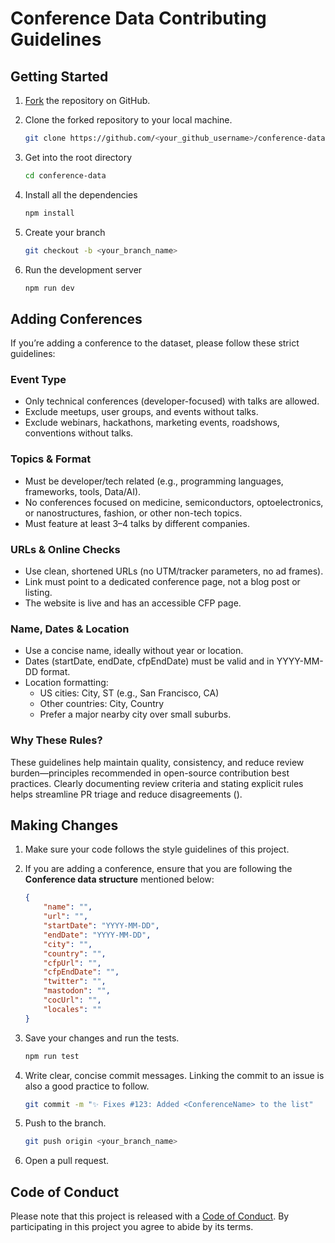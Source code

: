 # Conference Data Contributing Guidelines

## Getting Started

1. [Fork](https://github.com/tech-conferences/conference-data/fork) the repository on GitHub.
2. Clone the forked repository to your local machine.

    ```sh
    git clone https://github.com/<your_github_username>/conference-data.git
    ```

3. Get into the root directory

    ```sh
    cd conference-data
    ```

4. Install all the dependencies

    ```sh
    npm install
    ```

5. Create your branch

    ```sh
    git checkout -b <your_branch_name>
    ```

6. Run the development server

    ```sh
    npm run dev
    ```

## Adding Conferences

If you’re adding a conference to the dataset, please follow these strict guidelines:

### Event Type

-   Only technical conferences (developer-focused) with talks are allowed.
-   Exclude meetups, user groups, and events without talks.
-   Exclude webinars, hackathons, marketing events, roadshows, conventions without talks.

### Topics & Format

-   Must be developer/tech related (e.g., programming languages, frameworks, tools, Data/AI).
-   No conferences focused on medicine, semiconductors, optoelectronics, or nanostructures, fashion, or other non-tech topics.
-   Must feature at least 3–4 talks by different companies.

### URLs & Online Checks

-   Use clean, shortened URLs (no UTM/tracker parameters, no ad frames).
-   Link must point to a dedicated conference page, not a blog post or listing.
-   The website is live and has an accessible CFP page.

### Name, Dates & Location

-   Use a concise name, ideally without year or location.
-   Dates (startDate, endDate, cfpEndDate) must be valid and in YYYY-MM-DD format.
-   Location formatting:
    -   US cities: City, ST (e.g., San Francisco, CA)
    -   Other countries: City, Country
    -   Prefer a major nearby city over small suburbs.

### Why These Rules?

These guidelines help maintain quality, consistency, and reduce review burden—principles recommended in open-source contribution best practices.
Clearly documenting review criteria and stating explicit rules helps streamline PR triage and reduce disagreements ().

## Making Changes

1.  Make sure your code follows the style guidelines of this project.
2.  If you are adding a conference, ensure that you are following the **Conference data structure** mentioned below:

    ```json
    {
        "name": "",
        "url": "",
        "startDate": "YYYY-MM-DD",
        "endDate": "YYYY-MM-DD",
        "city": "",
        "country": "",
        "cfpUrl": "",
        "cfpEndDate": "",
        "twitter": "",
        "mastodon": "",
        "cocUrl": "",
        "locales": ""
    }
    ```

3.  Save your changes and run the tests.

    ```bash
    npm run test
    ```

4.  Write clear, concise commit messages. Linking the commit to an issue is also a good practice to follow.

    ```bash
    git commit -m "✨ Fixes #123: Added <ConferenceName> to the list"
    ```

5.  Push to the branch.

    ```bash
    git push origin <your_branch_name>
    ```

6.  Open a pull request.

## Code of Conduct

Please note that this project is released with a [Code of Conduct](CODE_OF_CONDUCT.md). By participating in this project you agree to abide by its terms.
